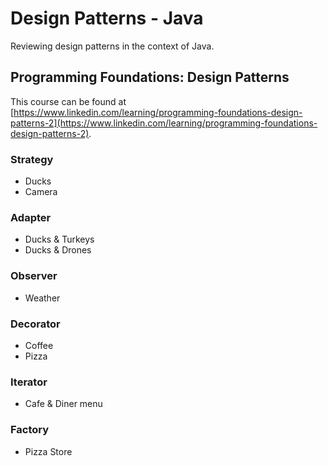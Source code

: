 # Design Patterns - Java

Reviewing design patterns in the context of Java.  

## Programming Foundations: Design Patterns

This course can be found at [https://www.linkedin.com/learning/programming-foundations-design-patterns-2](https://www.linkedin.com/learning/programming-foundations-design-patterns-2).

### Strategy

- Ducks
- Camera

### Adapter

- Ducks & Turkeys
- Ducks & Drones

### Observer

- Weather 

### Decorator

- Coffee
- Pizza

### Iterator

- Cafe & Diner menu

### Factory

- Pizza Store
